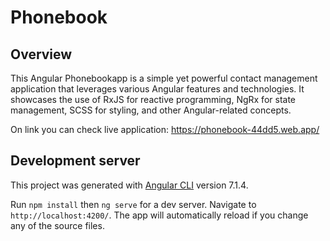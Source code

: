 # Phonebook

## Overview

This Angular Phonebookapp is a simple yet powerful contact management application that leverages various Angular features and technologies. 
It showcases the use of RxJS for reactive programming, NgRx for state management, SCSS for styling, and other Angular-related concepts.

On link you can check live application: https://phonebook-44dd5.web.app/

## Development server

This project was generated with [Angular CLI](https://github.com/angular/angular-cli) version 7.1.4.

Run `npm install` then `ng serve` for a dev server. Navigate to `http://localhost:4200/`. 
The app will automatically reload if you change any of the source files.
